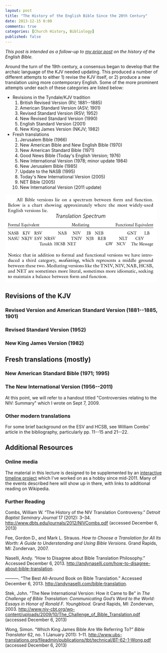 ```yaml
---
layout: post
title: "The History of the English Bible Since the 20th Century"
date: 2013-12-15 0:00
comments: true
categories: [Church History, Bibliology]
published: false
---
```


*This post is intended as a follow-up to [my prior post][english-bible-1] on the history of the English Bible.*

Around the turn of the 19th century, a consensus began to develop that the archaic language of the KJV needed updating. This produced a number of different attempts to either 1) revise the KJV itself, or 2) produce a new translation using more contemporary English. Some of the more prominent attempts under each of these categories are listed below:

- Revisions in the Tyndale/KJV tradition
	1. British Revised Version (RV; 1881--1885)
	2. American Standard Version (ASV; 1901)
	3. Revised Standard Version (RSV; 1952)
	7. New Revised Standard Version (1990)
	9. English Standard Version (2001)
	4. New King James Version (NKJV; 1982)
- Fresh translations
	1. Jerusalem Bible (1966)
	2. New American Bible and New English Bible (1970)
	3. New American Standard Bible (1971)
	4. Good News Bible (Today's English Version; 1976)
	5. New International Version (1978; minor update 1984)
	6. New Jerusalem Bible (1985)
	8. Update to the NASB (1995)
	10. Today's New International Version (2005)
	11. NET Bible (2005)
	12. New International Version (2011 update)

<!-- more -->

![Translation Spectrum][spectrum]

## Revisions of the KJV

### Revised Version and American Standard Version (1881--1885, 1901)

### Revised Standard Version (1952)

### New King James Version (1982)

## Fresh translations (mostly)

### New American Standard Bible (1971; 1995)

<!-- Possibly put this after NIV, if it makes more sense logically -->

### The New International Version (1956--2011)

At this point, we will refer to a handout titled "Controversies relating to the NIV: Summary" which I wrote on Sept 7, 2009.

### Other modern translations

For some brief background on the ESV and HCSB, see William Combs' article in the bibliography, particularly pp. 11--15 and 21--22.


## Additional Resources

### Online media

The material in this lecture is designed to be supplemented by an [interactive timeline project](/English-Bible/) which I've worked on as a hobby since mid-2011. Many of the events described here will show up in there, with links to additional reading on Wikipedia.

### Further Reading

Combs, William W. “The History of the NIV Translation Controversy.” *Detroit Baptist Seminary Journal* 17 (2012): 3–34. <http://www.dbts.edu/journals/2012/NIVCombs.pdf> (accessed December 6, 2013)

Fee, Gordon D., and Mark L. Strauss. *How to Choose a Translation for All Its Worth: A Guide to Understanding and Using Bible Versions.* Grand Rapids, MI: Zondervan, 2007.

Naselli, Andy. “How to Disagree about Bible Translation Philosophy.” Accessed December 6, 2013. <http://andynaselli.com/how-to-disagree-about-bible-translation>.

———. “The Best All-Around Book on Bible Translation.” Accessed December 6, 2013. <http://andynaselli.com/bible-translation>.

Stek, John. "The New International Version: How it Came to Be" in *The Challenge of Bible Translation: Communicating God’s Word to the World: Essays in Honor of Ronald F. Youngblood.* Grand Rapids, MI: Zondervan, 2003. <http://www.niv-cbt.org/wp-content/uploads/2009/10/The_Challenge_of_Bible_Translation.pdf> (accessed December 6, 2013)

Wong, Simon. “Which King James Bible Are We Referring To?” *Bible Translator* 62, no. 1 (January 2011): 1–11. <http://www.ubs-translations.org/fileadmin/publications/tbt/technical/BT-62-1-Wong.pdf> (accessed December 6, 2013)


[english-bible-1]: http://duncanjohnson.ca/blog/2013/03/09/history-of-the-english-bible/
[spectrum]: /images/2013/12/spectrum.png "Translation Spectrum"